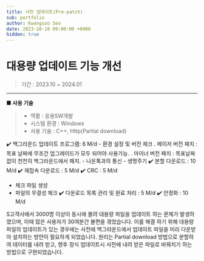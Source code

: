 ```yaml
---
title: 사전 업데이트(Pre-patch)
sub: portfolio
author: Kwangsoo Seo
date: 2023-10-10 09:00:00 +0900
hidden: true
---
```


# 대용량 업데이트 기능 개선
> 기간 : 2023.10 ~ 2024.01

---

**■ 사용 기술**

>  * 역활 : 응용SW개발
>  * 시스템 환경 : Windows
>  * 사용 기술 : C++, Http(Partial download)

✔️ 백그라운드 업데이트 프로그램: 6 M/d
    - 환경 설정 및 버전 체크
      . 메이저 버전 패치 : 목표 날짜에 무조건 업그레이드가 모두 되어야 사용가능.
      . 마이너 버전 패치 : 목표날짜 없이 천천히 백그라운드에서 패치.
    - 나온톡과의 통신
    - 생명주기
✔️ 분할 다운로드 : 10 M/d
✔️ 재접속 다운로드 : 5 M/d
✔️ CRC : 5 M/d
   - 체크 파일 생성
   - 파일의 무결성 체크
✔️ 다운로드 목록 관리 및 완료 처리 : 5 M/d
✔️ 안정화 : 10 M/d

S고객사에서 3000명 이상이 동시에 몰려 대용량 파일을 업데이트 하는 문제가 발생하였으며, 이때 많은 사용자가 30여분간 불편을 겪었습니다.
이를 해결 하기 위해 대용량 파일의 업데이트가 있는 경우에는 사전에 백그라운드에서 업데이트 파일을 미리 다운받아 설치하는 방안이 필요하게 되었습니다. 원리는 Partial download 방법으로 분할하여 데이터를 내려 받고, 향후 정식 업데이트시 사전에 내려 받은 파일로 바꿔치기 하는 방법으로 구현되었습니다.